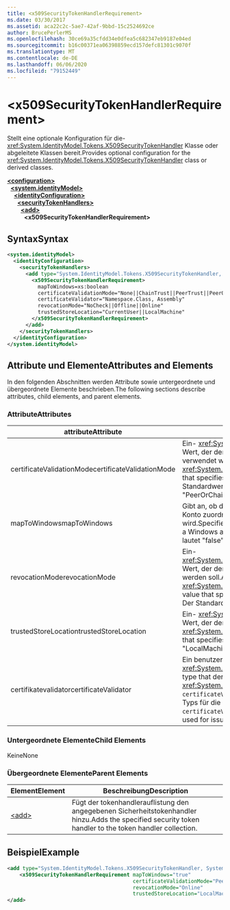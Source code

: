 ```yaml
---
title: <x509SecurityTokenHandlerRequirement>
ms.date: 03/30/2017
ms.assetid: aca22c2c-5ae7-42af-9bbd-15c2524692ce
author: BrucePerlerMS
ms.openlocfilehash: 30ce69a35cfdd34e0dfea5c682347eb9187e04ed
ms.sourcegitcommit: b16c00371ea06398859ecd157defc81301c9070f
ms.translationtype: MT
ms.contentlocale: de-DE
ms.lasthandoff: 06/06/2020
ms.locfileid: "79152449"
---
```

# \<x509SecurityTokenHandlerRequirement>
<span data-ttu-id="50d0b-101">Stellt eine optionale Konfiguration für die- <xref:System.IdentityModel.Tokens.X509SecurityTokenHandler> Klasse oder abgeleitete Klassen bereit.</span><span class="sxs-lookup"><span data-stu-id="50d0b-101">Provides optional configuration for the <xref:System.IdentityModel.Tokens.X509SecurityTokenHandler> class or derived classes.</span></span>  
  
[**\<configuration>**](../configuration-element.md)\
&nbsp;&nbsp;[**\<system.identityModel>**](system-identitymodel.md)\
&nbsp;&nbsp;&nbsp;&nbsp;[**\<identityConfiguration>**](identityconfiguration.md)\
&nbsp;&nbsp;&nbsp;&nbsp;&nbsp;&nbsp;[**\<securityTokenHandlers>**](securitytokenhandlers.md)\
&nbsp;&nbsp;&nbsp;&nbsp;&nbsp;&nbsp;&nbsp;&nbsp;[**\<add>**](add.md)\
&nbsp;&nbsp;&nbsp;&nbsp;&nbsp;&nbsp;&nbsp;&nbsp;&nbsp;&nbsp;**\<x509SecurityTokenHandlerRequirement>**  
  
## <a name="syntax"></a><span data-ttu-id="50d0b-102">Syntax</span><span class="sxs-lookup"><span data-stu-id="50d0b-102">Syntax</span></span>  
  
```xml  
<system.identityModel>  
  <identityConfiguration>  
    <securityTokenHandlers>  
      <add type="System.IdentityModel.Tokens.X509SecurityTokenHandler, System.IdentityModel">  
        <x509SecurityTokenHandlerRequirement>  
          mapToWindows=xs:boolean  
          certificateValidationMode="None||ChainTrust||PeerTrust||PeerOrChainTrust||Custom"  
          certificateValidator="Namespace.Class, Assembly"  
          revocationMode="NoCheck||Offline||Online"  
          trustedStoreLocation="CurrentUser||LocalMachine"  
        </x509SecurityTokenHandlerRequirement>  
      </add>  
    </securityTokenHandlers>  
  </identityConfiguration>  
</system.identityModel>  
```  
  
## <a name="attributes-and-elements"></a><span data-ttu-id="50d0b-103">Attribute und Elemente</span><span class="sxs-lookup"><span data-stu-id="50d0b-103">Attributes and Elements</span></span>  
 <span data-ttu-id="50d0b-104">In den folgenden Abschnitten werden Attribute sowie untergeordnete und übergeordnete Elemente beschrieben.</span><span class="sxs-lookup"><span data-stu-id="50d0b-104">The following sections describe attributes, child elements, and parent elements.</span></span>  
  
### <a name="attributes"></a><span data-ttu-id="50d0b-105">Attribute</span><span class="sxs-lookup"><span data-stu-id="50d0b-105">Attributes</span></span>  
  
|<span data-ttu-id="50d0b-106">attribute</span><span class="sxs-lookup"><span data-stu-id="50d0b-106">Attribute</span></span>|<span data-ttu-id="50d0b-107">BESCHREIBUNG</span><span class="sxs-lookup"><span data-stu-id="50d0b-107">Description</span></span>|  
|---------------|-----------------|  
|<span data-ttu-id="50d0b-108">certificateValidationMode</span><span class="sxs-lookup"><span data-stu-id="50d0b-108">certificateValidationMode</span></span>|<span data-ttu-id="50d0b-109">Ein- <xref:System.ServiceModel.Security.X509CertificateValidationMode> Wert, der den Validierungs Modus angibt, der für das X. 509-Zertifikat verwendet werden soll.</span><span class="sxs-lookup"><span data-stu-id="50d0b-109">An <xref:System.ServiceModel.Security.X509CertificateValidationMode> value that specifies the validation mode to use for the X.509 certificate.</span></span> <span data-ttu-id="50d0b-110">Der Standardwert ist "Peer-ChainTrust".</span><span class="sxs-lookup"><span data-stu-id="50d0b-110">The default value is "PeerOrChainTrust".</span></span>|  
|<span data-ttu-id="50d0b-111">mapToWindows</span><span class="sxs-lookup"><span data-stu-id="50d0b-111">mapToWindows</span></span>|<span data-ttu-id="50d0b-112">Gibt an, ob der Tokenhandler das Validierungs Token einem Windows-Konto zuordnen soll, indem der eingehende UPN-Anspruch verwendet wird.</span><span class="sxs-lookup"><span data-stu-id="50d0b-112">Specifies whether the token handler should map the validating token to a Windows account by using the incoming UPN claim.</span></span> <span data-ttu-id="50d0b-113">Der Standardwert lautet "false".</span><span class="sxs-lookup"><span data-stu-id="50d0b-113">The default is "false".</span></span>|  
|<span data-ttu-id="50d0b-114">revocationMode</span><span class="sxs-lookup"><span data-stu-id="50d0b-114">revocationMode</span></span>|<span data-ttu-id="50d0b-115">Ein- <xref:System.Security.Cryptography.X509Certificates.X509RevocationMode> Wert, der den Sperrmodus angibt, der für das X. 509-Zertifikat verwendet werden soll.</span><span class="sxs-lookup"><span data-stu-id="50d0b-115">An <xref:System.Security.Cryptography.X509Certificates.X509RevocationMode> value that specifies the revocation mode to use for the X.509 certificate.</span></span> <span data-ttu-id="50d0b-116">Der Standardwert ist "Online".</span><span class="sxs-lookup"><span data-stu-id="50d0b-116">The default value is "Online".</span></span>|  
|<span data-ttu-id="50d0b-117">trustedStoreLocation</span><span class="sxs-lookup"><span data-stu-id="50d0b-117">trustedStoreLocation</span></span>|<span data-ttu-id="50d0b-118">Ein- <xref:System.Security.Cryptography.X509Certificates.StoreLocation> Wert, der den X. 509-Zertifikat Speicher angibt.</span><span class="sxs-lookup"><span data-stu-id="50d0b-118">A <xref:System.Security.Cryptography.X509Certificates.StoreLocation> value that specifies the X.509 certificate store.</span></span> <span data-ttu-id="50d0b-119">Der Standardwert ist "LocalMachine".</span><span class="sxs-lookup"><span data-stu-id="50d0b-119">The default value is "LocalMachine".</span></span>|  
|<span data-ttu-id="50d0b-120">certifikatevalidator</span><span class="sxs-lookup"><span data-stu-id="50d0b-120">certificateValidator</span></span>|<span data-ttu-id="50d0b-121">Ein benutzerdefinierter Typ, der von abgeleitet wird <xref:System.IdentityModel.Selectors.X509CertificateValidator> .</span><span class="sxs-lookup"><span data-stu-id="50d0b-121">A custom type that derives from <xref:System.IdentityModel.Selectors.X509CertificateValidator>.</span></span> <span data-ttu-id="50d0b-122">Wenn das `certificateValidationMode` Attribut "Custom" ist, wird eine Instanz dieses Typs für die Überprüfung des Zertifikat Ausstellers verwendet.</span><span class="sxs-lookup"><span data-stu-id="50d0b-122">If the `certificateValidationMode` attribute is "Custom", an instance of this type is used for issuer certificate validation.</span></span>|  
  
### <a name="child-elements"></a><span data-ttu-id="50d0b-123">Untergeordnete Elemente</span><span class="sxs-lookup"><span data-stu-id="50d0b-123">Child Elements</span></span>  
 <span data-ttu-id="50d0b-124">Keine</span><span class="sxs-lookup"><span data-stu-id="50d0b-124">None</span></span>  
  
### <a name="parent-elements"></a><span data-ttu-id="50d0b-125">Übergeordnete Elemente</span><span class="sxs-lookup"><span data-stu-id="50d0b-125">Parent Elements</span></span>  
  
|<span data-ttu-id="50d0b-126">Element</span><span class="sxs-lookup"><span data-stu-id="50d0b-126">Element</span></span>|<span data-ttu-id="50d0b-127">Beschreibung</span><span class="sxs-lookup"><span data-stu-id="50d0b-127">Description</span></span>|  
|-------------|-----------------|  
|[\<add>](add.md)|<span data-ttu-id="50d0b-128">Fügt der tokenhandlerauflistung den angegebenen Sicherheitstokenhandler hinzu.</span><span class="sxs-lookup"><span data-stu-id="50d0b-128">Adds the specified security token handler to the token handler collection.</span></span>|  
  
## <a name="example"></a><span data-ttu-id="50d0b-129">Beispiel</span><span class="sxs-lookup"><span data-stu-id="50d0b-129">Example</span></span>  
  
```xml  
<add type="System.IdentityModel.Tokens.X509SecurityTokenHandler, System.IdentityModel">  
    <x509SecurityTokenHandlerRequirement mapToWindows="true"
                                         certificateValidationMode="PeerOrChainTrust"
                                         revocationMode="Online"
                                         trustedStoreLocation="LocalMachine" />  
</add>  
```
